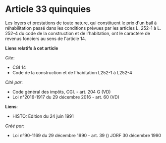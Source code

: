 # Article 33 quinquies

Les loyers et prestations de toute nature, qui constituent le prix d'un bail à réhabilitation passé dans les conditions
prévues par les articles L. 252-1 à L. 252-4 du code de la construction et de l'habitation, ont le caractère de revenus
fonciers au sens de l'article 14.

**Liens relatifs à cet article**

_Cite_:

  - CGI 14
  - Code de la construction et de l'habitation L252-1 à L252-4

_Cité par_:

  - Code général des impôts, CGI. - art. 204 G (VD)
  - Loi n°2016-1917 du 29 décembre 2016 - art. 60 (VD)

**Liens**:

  - HISTO: Edition du 24 juin 1991

_Créé par_:

  - Loi n°90-1169 du 29 décembre 1990 - art. 39 () JORF 30 décembre 1990
